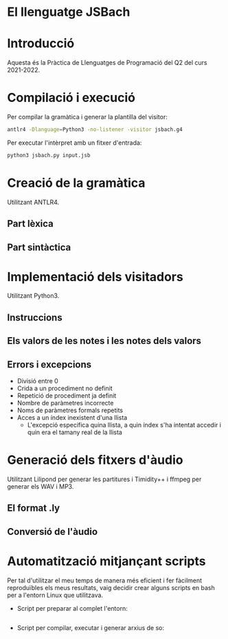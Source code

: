 # El llenguatge JSBach

# Introducció

Aquesta és la Pràctica de Llenguatges de Programació del Q2 del curs 2021-2022.

# Compilació i execució

Per compilar la gramàtica i generar la plantilla del visitor:
```bash
antlr4 -Dlanguage=Python3 -no-listener -visitor jsbach.g4
```

Per executar l'intèrpret amb un fitxer d'entrada:
```bash
python3 jsbach.py input.jsb
```

# Creació de la gramàtica

Utilitzant ANTLR4.

## Part lèxica

## Part sintàctica

# Implementació dels visitadors

Utilitzant Python3.

## Instruccions

## Els valors de les notes i les notes dels valors

## Errors i excepcions
- Divisió entre 0
- Crida a un procediment no definit
- Repetició de procediment ja definit
- Nombre de paràmetres incorrecte
- Noms de paràmetres formals repetits
- Acces a un índex inexistent d'una llista
    - L'excepció especifica quina llista, a quin índex s'ha intentat accedir i quin era el tamany real de la llista

# Generació dels fitxers d'àudio

Utilitzant Lilipond per generar les partitures i Timidity++ i ffmpeg per generar els WAV i MP3.

## El format .ly

## Conversió de l'àudio

# Automatització mitjançant scripts

Per tal d'utilitzar el meu temps de manera més eficient i fer fàcilment reproduïbles els meus resultats, vaig decidir crear alguns scripts en bash per a l'entorn Linux que utilitzava. 

- Script per preparar al complet l'entorn:
```bash

```

- Script per compilar, executar i generar arxius de so: 
```bash

```